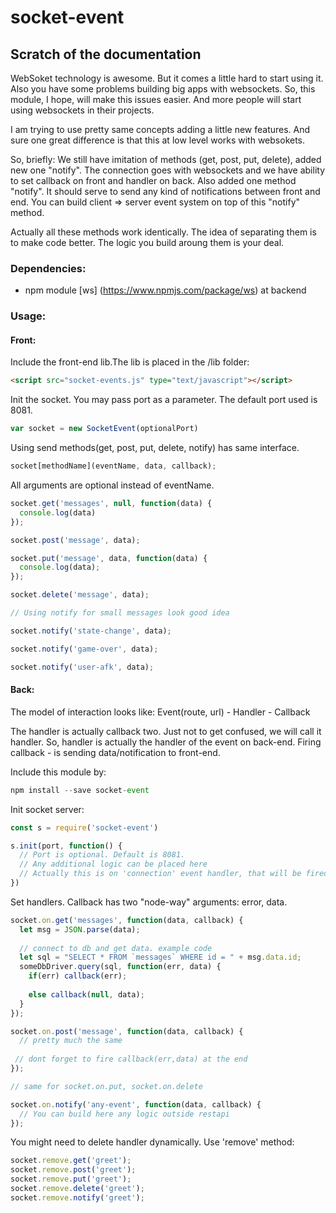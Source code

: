 # socket-event

## Scratch of the documentation

WebSoket technology is awesome. But it comes a little hard to start using it. Also you have some problems building big apps with websockets.
So, this module, I hope, will make this issues easier. And more people will start using websockets in their projects.

I am trying to use pretty same concepts adding a little new features. And sure one great difference is that this at low level works with websokets.


So, briefly: 
We still have imitation of methods (get, post, put, delete), added new one "notify". 
The connection goes with websockets and we have ability to set callback on front and handler on back. 
Also added one method "notify". It should serve to send any kind of notifications between front and end. 
You can build client => server event system on top of this "notify" method.

Actually all these methods work identically. The idea of separating them is to make code better. The logic you build aroung them is your deal.

### Dependencies: 

- npm module [ws] (https://www.npmjs.com/package/ws) at backend

### Usage:

#### Front:

Include the front-end lib.The lib is placed in the /lib folder:

``` html
<script src="socket-events.js" type="text/javascript"></script>
```

Init the socket. You may pass port as a parameter. The default port used is 8081.

``` javascript
var socket = new SocketEvent(optionalPort)
```

Using send methods(get, post, put, delete, notify) has same interface. 

``` javascript
socket[methodName](eventName, data, callback);
```

All arguments are optional instead of eventName.

``` javascript
socket.get('messages', null, function(data) {
  console.log(data)
});

socket.post('message', data);

socket.put('message', data, function(data) {
  console.log(data);
});

socket.delete('message', data);

// Using notify for small messages look good idea

socket.notify('state-change', data);

socket.notify('game-over', data);

socket.notify('user-afk', data);
```


#### Back:

The model of interaction looks like: 
Event(route, url) - Handler - Callback

The handler is actually callback two. Just not to get confused, we will call it handler. 
So, handler is actually the handler of the event on back-end.
Firing callback - is sending data/notification to front-end.

Include this module by:

``` javascript
npm install --save socket-event
```

Init socket server:
``` javascript
const s = require('socket-event')

s.init(port, function() {
  // Port is optional. Default is 8081.
  // Any additional logic can be placed here
  // Actually this is on 'connection' event handler, that will be fired on connection with each socket
})
```

Set handlers. Callback has two "node-way" arguments: error, data.

``` javascript
socket.on.get('messages', function(data, callback) {
  let msg = JSON.parse(data);  
  
  // connect to db and get data. example code
  let sql = "SELECT * FROM `messages` WHERE id = " + msg.data.id;
  someDbDriver.query(sql, function(err, data) { 
    if(err) callback(err);
    
    else callback(null, data);
  }   
});

socket.on.post('message', function(data, callback) {
  // pretty much the same
  
 // dont forget to fire callback(err,data) at the end
});

// same for socket.on.put, socket.on.delete

socket.on.notify('any-event', function(data, callback) {
  // You can build here any logic outside restapi
});
```

You might need to delete handler dynamically. Use 'remove' method:
``` javascript
socket.remove.get('greet');
socket.remove.post('greet');
socket.remove.put('greet');
socket.remove.delete('greet');
socket.remove.notify('greet');
```

